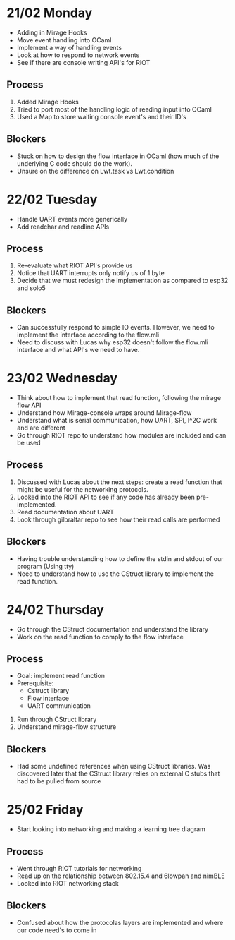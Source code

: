 # 21/02 Monday
- Adding in Mirage Hooks
- Move event handling into OCaml
- Implement a way of handling events
- Look at how to respond to network events
- See if there are console writing API's for RIOT

## Process
1. Added Mirage Hooks
2. Tried to port most of the handling logic of reading input into OCaml
3. Used a Map to store waiting console event's and their ID's

## Blockers
- Stuck on how to design the flow interface in OCaml (how much of the underlying C code should do the work). 
- Unsure on the difference on Lwt.task vs Lwt.condition

# 22/02 Tuesday
- Handle UART events more generically
- Add readchar and readline APIs

## Process
1. Re-evaluate what RIOT API's provide us
2. Notice that UART interrupts only notify us of 1 byte
3. Decide that we must redesign the implementation as compared to esp32 and solo5

## Blockers
- Can successfully respond to simple IO events. However, we need to implement the interface according to the flow.mli
- Need to discuss with Lucas why esp32 doesn't follow the flow.mli interface and what API's we need to have.

# 23/02 Wednesday
- Think about how to implement that read function, following the mirage flow API
- Understand how Mirage-console wraps around Mirage-flow
- Understand what is serial communication, how UART, SPI, I^2C work and are different
- Go through RIOT repo to understand how modules are included and can be used

## Process
1. Discussed with Lucas about the next steps: create a read function that might be useful for the networking protocols.
2. Looked into the RIOT API to see if any code has already been pre-implemented.
3. Read documentation about UART
4. Look through gilbraltar repo to see how their read calls are performed

## Blockers
- Having trouble understanding how to define the stdin and stdout of our program (Using tty)
- Need to understand how to use the CStruct library to implement the read function.

# 24/02 Thursday
- Go through the CStruct documentation and understand the library
- Work on the read function to comply to the flow interface

## Process
- Goal: implement read function
- Prerequisite:
  - Cstruct library
  - Flow interface
  - UART communication
1. Run through CStruct library
2. Understand mirage-flow structure

## Blockers
- Had some undefined references when using CStruct libraries. Was
  discovered later that the CStruct library relies on external C stubs
  that had to be pulled from source
  
# 25/02 Friday
- Start looking into networking and making a learning tree diagram

## Process
- Went through RIOT tutorials for networking
- Read up on the relationship between 802.15.4 and 6lowpan and nimBLE
- Looked into RIOT networking stack

## Blockers
- Confused about how the protocolas layers are implemented and where our code need's to come in
